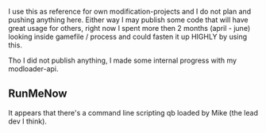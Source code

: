I use this as reference for own modification-projects and I do not plan and pushing anything here. 
Either way I may publish some code that will have great usage for others, right now I spent more then 2 months (april - june) looking
inside gamefile / process and could fasten it up HIGHLY by using this.

Tho I did not publish anything, I made some internal progress with my modloader-api.



RunMeNow
--------
It appears that there's a command line scripting qb loaded by Mike (the lead dev I think).
